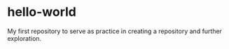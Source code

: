 # hello-world
My first repository to serve as practice in creating a repository and further exploration.
